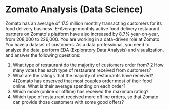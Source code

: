 # Zomato Analysis (Data Science)
Zomato has an average of 17.5 million monthly transacting customers for its food delivery business. E-Average monthly active food delivery restaurant partners on Zomato's platform have also increased by 8.7% year-on-year, from 208,000 to 226,000. 
You are working in a data-driven role at Zomato. 
You have a dataset of customers. 
As a data professional, you need to analyze the data, perform EDA (Exploratory Data Analysis) and visualization, and answer the following questions:

1) What type of restaurant do the majority of customers order from?
2 How many votes has each type of restaurant received from customers?
3) What are the ratings that the majority of restaurants have received?
4)Zomato has observed that most couples order most of their food online. What is their average spending on each order?
5) Which mode (online or offline) has received the maximum rating?
6) Which type of restaurant received more offline orders, so that Zomato can provide those customers with some good offers?
